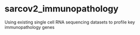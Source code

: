 # sarcov2_immunopathology
Using existing single cell RNA sequencing datasets to profile key immunopathology genes
